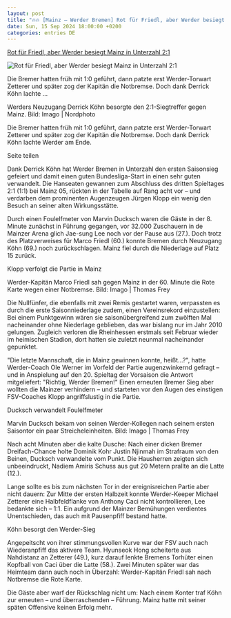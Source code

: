 ```yaml
---
layout: post
title: "🔥🔥 [Mainz – Werder Bremen] Rot für Friedl, aber Werder besiegt Mainz in Unterzahl 2:1"
date: Sun, 15 Sep 2024 18:00:00 +0200
categories: entries DE
---
```

[Rot für Friedl, aber Werder besiegt Mainz in Unterzahl 2:1](https://www.butenunbinnen.de/sport/fussball-bundesliga-mainz-werder-100.html)

![Rot für Friedl, aber Werder besiegt Mainz in Unterzahl 2:1](https://www.butenunbinnen.de/bilder/fussball-werder-koehn-112~_v-1280x720_c-1726422881644.jpg)

Die Bremer hatten früh mit 1:0 geführt, dann patzte erst Werder-Torwart Zetterer und später zog der Kapitän die Notbremse. Doch dank Derrick Köhn lachte ...

Werders Neuzugang Derrick Köhn besorgte den 2:1-Siegtreffer gegen Mainz. Bild: Imago | Nordphoto

Die Bremer hatten früh mit 1:0 geführt, dann patzte erst Werder-Torwart Zetterer und später zog der Kapitän die Notbremse. Doch dank Derrick Köhn lachte Werder am Ende.

Seite teilen

Dank Derrick Köhn hat Werder Bremen in Unterzahl den ersten Saisonsieg gefeiert und damit einen guten Bundesliga-Start in einen sehr guten verwandelt. Die Hanseaten gewannen zum Abschluss des dritten Spieltages 2:1 (1:1) bei Mainz 05, rückten in der Tabelle auf Rang acht vor – und verdarben dem prominenten Augenzeugen Jürgen Klopp ein wenig den Besuch an seiner alten Wirkungsstätte.

Durch einen Foulelfmeter von Marvin Ducksch waren die Gäste in der 8. Minute zunächst in Führung gegangen, vor 32.000 Zuschauern in de Mainzer Arena glich Jae-sung Lee noch vor der Pause aus (27.). Doch trotz des Platzverweises für Marco Friedl (60.) konnte Bremen durch Neuzugang Köhn (69.) noch zurückschlagen. Mainz fiel durch die Niederlage auf Platz 15 zurück.

Klopp verfolgt die Partie in Mainz

Werder-Kapitän Marco Friedl sah gegen Mainz in der 60. Minute die Rote Karte wegen einer Notbremse. Bild: Imago | Thomas Frey

Die Nullfünfer, die ebenfalls mit zwei Remis gestartet waren, verpassten es durch die erste Saisonniederlage zudem, einen Vereinsrekord einzustellen: Bei einem Punktgewinn wären sie saisonübergreifend zum zwölften Mal nacheinander ohne Niederlage geblieben, das war bislang nur im Jahr 2010 gelungen. Zugleich verloren die Rheinhessen erstmals seit Februar wieder im heimischen Stadion, dort hatten sie zuletzt neunmal nacheinander gepunktet.

"Die letzte Mannschaft, die in Mainz gewinnen konnte, heißt...?", hatte Werder-Coach Ole Werner im Vorfeld der Partie augenzwinkernd gefragt – und in Anspielung auf den 20. Spieltag der Vorsaison die Antwort mitgeliefert: "Richtig, Werder Bremen!" Einen erneuten Bremer Sieg aber wollten die Mainzer verhindern – und starteten vor den Augen des einstigen FSV-Coaches Klopp angriffslustig in die Partie.

Ducksch verwandelt Foulelfmeter

Marvin Ducksch bekam von seinen Werder-Kollegen nach seinem ersten Saisontor ein paar Streicheleinheiten. Bild: Imago | Thomas Frey

Nach acht Minuten aber die kalte Dusche: Nach einer dicken Bremer Dreifach-Chance holte Dominik Kohr Justin Njinmah im Strafraum von den Beinen, Ducksch verwandelte vom Punkt. Die Hausherren zeigten sich unbeeindruckt, Nadiem Amiris Schuss aus gut 20 Metern prallte an die Latte (12.).

Lange sollte es bis zum nächsten Tor in der ereignisreichen Partie aber nicht dauern: Zur Mitte der ersten Halbzeit konnte Werder-Keeper Michael Zetterer eine Halbfeldflanke von Anthony Caci nicht kontrollieren, Lee bedankte sich – 1:1. Ein aufgrund der Mainzer Bemühungen verdientes Unentschieden, das auch mit Pausenpfiff bestand hatte.

Köhn besorgt den Werder-Sieg

Angepeitscht von ihrer stimmungsvollen Kurve war der FSV auch nach Wiederanpfiff das aktivere Team. Hyunseok Hong scheiterte aus Nahdistanz an Zetterer (49.), kurz darauf lenkte Bremens Torhüter einen Kopfball von Caci über die Latte (58.). Zwei Minuten später war das Heimteam dann auch noch in Überzahl: Werder-Kapitän Friedl sah nach Notbremse die Rote Karte.

Die Gäste aber warf der Rückschlag nicht um: Nach einem Konter traf Köhn zur erneuten – und überraschenden – Führung. Mainz hatte mit seiner späten Offensive keinen Erfolg mehr.

